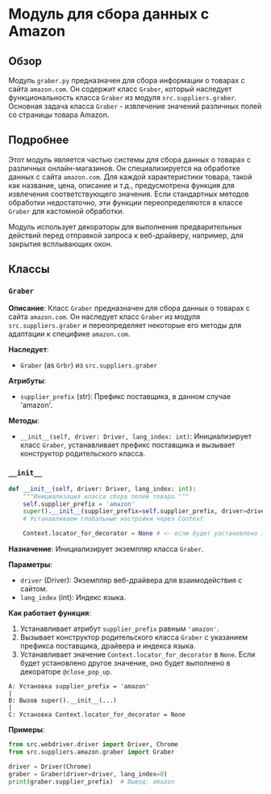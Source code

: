 # Модуль для сбора данных с Amazon
## Обзор

Модуль `graber.py` предназначен для сбора информации о товарах с сайта `amazon.com`. Он содержит класс `Graber`, который наследует функциональность класса `Graber` из модуля `src.suppliers.graber`. Основная задача класса `Graber` - извлечение значений различных полей со страницы товара Amazon.

## Подробнее

Этот модуль является частью системы для сбора данных о товарах с различных онлайн-магазинов. Он специализируется на обработке данных с сайта `amazon.com`. Для каждой характеристики товара, такой как название, цена, описание и т.д., предусмотрена функция для извлечения соответствующего значения. Если стандартных методов обработки недостаточно, эти функции переопределяются в классе `Graber` для кастомной обработки.

Модуль использует декораторы для выполнения предварительных действий перед отправкой запроса к веб-драйверу, например, для закрытия всплывающих окон.

## Классы

### `Graber`

**Описание**: Класс `Graber` предназначен для сбора данных о товарах с сайта `amazon.com`. Он наследует класс `Graber` из модуля `src.suppliers.graber` и переопределяет некоторые его методы для адаптации к специфике `amazon.com`.

**Наследует**:

- `Graber` (as `Grbr`) из `src.suppliers.graber`

**Атрибуты**:

- `supplier_prefix` (str): Префикс поставщика, в данном случае 'amazon'.

**Методы**:

- `__init__(self, driver: Driver, lang_index: int)`: Инициализирует класс `Graber`, устанавливает префикс поставщика и вызывает конструктор родительского класса.

### `__init__`

```python
def __init__(self, driver: Driver, lang_index: int):
    """Инициализация класса сбора полей товара."""
    self.supplier_prefix = 'amazon'
    super().__init__(supplier_prefix=self.supplier_prefix, driver=driver, lang_index=lang_index)
    # Устанавливаем глобальные настройки через Context

    Context.locator_for_decorator = None # <- если будет уастановлено значение - то оно выполнится в декораторе `@close_pop_up`
```

**Назначение**: Инициализирует экземпляр класса `Graber`.

**Параметры**:

- `driver` (Driver): Экземпляр веб-драйвера для взаимодействия с сайтом.
- `lang_index` (int): Индекс языка.

**Как работает функция**:

1. Устанавливает атрибут `supplier_prefix` равным `'amazon'`.
2. Вызывает конструктор родительского класса `Graber` с указанием префикса поставщика, драйвера и индекса языка.
3. Устанавливает значение `Context.locator_for_decorator` в `None`. Если будет установлено другое значение, оно будет выполнено в декораторе `@close_pop_up`.

```
A: Установка supplier_prefix = 'amazon'
|
B: Вызов super().__init__(...)
|
C: Установка Context.locator_for_decorator = None
```

**Примеры**:

```python
from src.webdriver.driver import Driver, Chrome
from src.suppliers.amazon.graber import Graber

driver = Driver(Chrome)
graber = Graber(driver=driver, lang_index=0)
print(graber.supplier_prefix)  # Вывод: amazon